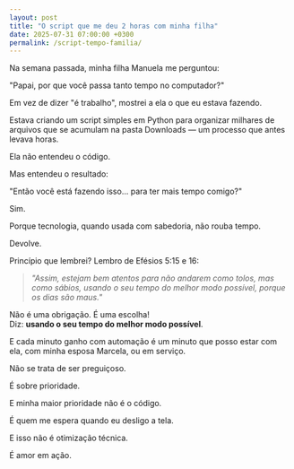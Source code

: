 ```yaml
---
layout: post
title: "O script que me deu 2 horas com minha filha"
date: 2025-07-31 07:00:00 +0300
permalink: /script-tempo-familia/
---
```

Na semana passada, minha filha Manuela me perguntou:

"Papai, por que você passa tanto tempo no computador?"

Em vez de dizer "é trabalho", mostrei a ela o que eu estava fazendo.

Estava criando um script simples em Python para organizar milhares de arquivos que se acumulam na pasta Downloads — um processo que antes levava horas.

Ela não entendeu o código.

Mas entendeu o resultado:

"Então você está fazendo isso... para ter mais tempo comigo?"

Sim.

Porque tecnologia, quando usada com sabedoria, não rouba tempo.

Devolve.

Princípio que lembrei? Lembro de Efésios 5:15 e 16:

> *"Assim, estejam bem atentos para não andarem como tolos, mas como sábios, usando o seu tempo do melhor modo possível, porque os dias são maus."*

Não é uma obrigação. É uma escolha!  
Diz: **usando o seu tempo do melhor modo possível**.

E cada minuto ganho com automação é um minuto que posso estar com ela, com minha esposa Marcela, ou em serviço.

Não se trata de ser preguiçoso.

É sobre prioridade.

E minha maior prioridade não é o código.

É quem me espera quando eu desligo a tela.

E isso não é otimização técnica.

É amor em ação.

